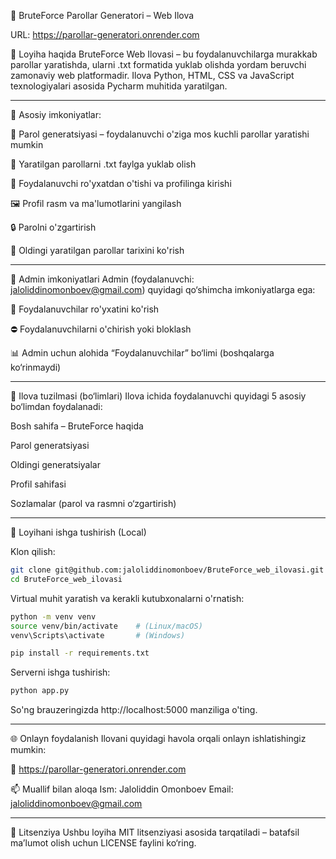 🔐 BruteForce Parollar Generatori – Web Ilova


URL: https://parollar-generatori.onrender.com

📌 Loyiha haqida
BruteForce Web Ilovasi – bu foydalanuvchilarga murakkab parollar yaratishda, ularni .txt formatida yuklab olishda yordam beruvchi zamonaviy web platformadir. Ilova Python, HTML, CSS va JavaScript texnologiyalari asosida Pycharm muhitida yaratilgan.

---

🎯 Asosiy imkoniyatlar:

🔑 Parol generatsiyasi – foydalanuvchi o'ziga mos kuchli parollar yaratishi mumkin

📁 Yaratilgan parollarni .txt faylga yuklab olish

👤 Foydalanuvchi ro'yxatdan o'tishi va profilinga kirishi

🖼 Profil rasm va ma'lumotlarini yangilash

🔒 Parolni o'zgartirish

📜 Oldingi yaratilgan parollar tarixini ko'rish

---

👑 Admin imkoniyatlari
Admin (foydalanuvchi: jaloliddinomonboev@gmail.com) quyidagi qo‘shimcha imkoniyatlarga ega:

👥 Foydalanuvchilar ro'yxatini ko'rish

⛔ Foydalanuvchilarni o'chirish yoki bloklash

📊 Admin uchun alohida “Foydalanuvchilar” bo‘limi (boshqalarga ko‘rinmaydi)

---

🧭 Ilova tuzilmasi (bo‘limlari)
Ilova ichida foydalanuvchi quyidagi 5 asosiy bo‘limdan foydalanadi:

Bosh sahifa – BruteForce haqida

Parol generatsiyasi

Oldingi generatsiyalar

Profil sahifasi

Sozlamalar (parol va rasmni o‘zgartirish)

---

🧪 Loyihani ishga tushirish (Local)

Klon qilish:
```bash
git clone git@github.com:jaloliddinomonboev/BruteForce_web_ilovasi.git
cd BruteForce_web_ilovasi
```

Virtual muhit yaratish va kerakli kutubxonalarni o'rnatish:
```bash
python -m venv venv
source venv/bin/activate    # (Linux/macOS)
venv\Scripts\activate       # (Windows)

pip install -r requirements.txt
```

Serverni ishga tushirish:
```bash
python app.py
```

So'ng brauzeringizda http://localhost:5000 manziliga o'ting.

---

🌐 Onlayn foydalanish
Ilovani quyidagi havola orqali onlayn ishlatishingiz mumkin:

🔗 https://parollar-generatori.onrender.com

📫 Muallif bilan aloqa
Ism: Jaloliddin Omonboev
Email: jaloliddinomonboev@gmail.com

---

📝 Litsenziya
Ushbu loyiha MIT litsenziyasi asosida tarqatiladi – batafsil ma’lumot olish uchun LICENSE faylini ko‘ring.
